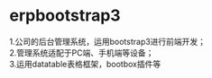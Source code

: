 # erpbootstrap3
1.公司的后台管理系统，运用bootstrap3进行前端开发；<br/>
2.管理系统适配于PC端、手机端等设备；<br/>
3.运用datatable表格框架，bootbox插件等
